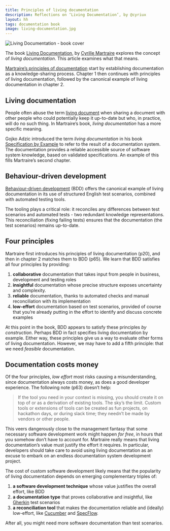 ```yaml
---
title: Principles of living documentation
description: Reflections on ‘Living Documentation’, by @cyriux
layout: hh
tags: documentation book
image: living-documentation.jpg
---
```


![Living Documentation - book cover](living-documentation.jpg)

The book [Living Documentation](https://www.pearson.com/us/higher-education/program/Martraire-Living-Documentation-Continuous-Knowledge-Sharing-by-Design/PGM1724668.html),
by [Cyrille Martraire](http://cyrille.martraire.com/about/)
explores the concept of _living documentation_.
This article examines what that means.

[Martraire’s principles of documentation](martraire-documentation-principles)
start by establishing documentation as a knowledge-sharing process.
Chapter 1 then continues with principles of living documentation, followed by the canonical example of living documentation in chapter 2.

## Living documentation

People often abuse the term [living document](https://en.wikipedia.org/wiki/Living_document)
when sharing a document with other people who could potentially keep it up-to-date but who, in practice, will do no such thing.
In Martraire’s book, _living documentation_ has a more specific meaning.

Gojko Adzic introduced the term _living documentation_ in his book
[Specification by Example](https://gojko.net/books/specification-by-example/)
to refer to the result of a documentation system.
The documentation provides a reliable accessible source of software system knowledge, based on validated specifications.
An example of this fills Martraire’s second chapter.

## Behaviour-driven development

[Behaviour-driven development](https://cucumber.io/docs/bdd/) (BDD)
offers the canonical example of living documentation in its use of structured English test scenarios, combined with automated testing tools.

The tooling plays a critical role: it reconciles any differences between test scenarios and automated tests - two redundant knowledge representations.
This reconciliation (fixing failing tests) ensures that the documentation (the test scenarios) remains up-to-date.

## Four principles

Martraire first introduces his principles of living documentation (p20), 
and then in chapter 2 matches them to BDD (p65).
We learn that BDD satisfies all four principles by providing:

1. **collaborative** documentation that takes input from people in business, development and testing roles
2. **insightful** documentation whose precise structure exposes uncertainty and complexity.
3. **reliable** documentation, thanks to automated checks and manual reconciliation with its implementation
4. **low-effort** documentation based on test scenarios, provided of course that you’re already putting in the effort to identify and discuss concrete examples

At this point in the book, BDD appears to satisfy these principles _by construction_.
Perhaps BDD in fact specifies living documentation by example.
Either way, these principles give us a way to evaluate other forms of living documentation.
However, we may have to add a fifth principle: that we need _feasible_ documentation.

## Documentation costs money

Of the four principles, _low effort_ most risks causing a misunderstanding,
since documentation always costs money, as does a good developer experience.
The following note (p63) doesn’t help:

> If the tool you need in your context is missing, you should create it on top of or as a derivation of existing tools. 
> The sky’s the limit.
> Custom tools or extensions of tools can be created as fun projects, on hackathon days, or during slack time; they needn’t be made by vendors or other people.

This veers dangerously close to the management fantasy that some necessary software development work might happen _for free_, in hours that you somehow don’t have to account for.
Martraire really means that living documentation’s value must justify the effort it requires.
In particular, developers should take care to avoid using living documentation as an excuse to embark on an endless documentation system development project.

The cost of custom software development likely means that the popularity of living documentation depends on emerging complementary triples of:

1. **a software development technique** whose value justifies the overall effort, like BDD
2. **a documentation type** that proves collaborative and insightful, like [Gherkin](https://cucumber.io/docs/gherkin/) test scenarios
3. **a reconciliation tool** that makes the documentation reliable and (ideally) low-effort, like [Cucumber](https://cucumber.io) and [SpecFlow](https://specflow.org).

After all, you might need more software documentation than test scenarios.

